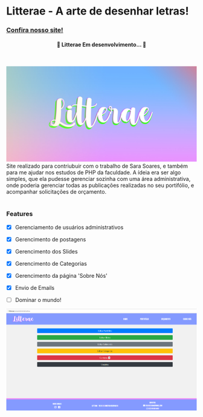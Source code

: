 # Litterae - A arte de desenhar letras!
  
 ### [Confira nosso site!](https:/litterae.ga/home)

<h4 align="center"> 
	🚧  Litterae Em desenvolvimento...  🚧
</h4>
<br>

![](Logo.jpg)
Site realizado para contriubuir com o trabalho de Sara Soares, e também para me ajudar nos estudos de PHP da faculdade.
A ídeia era ser algo simples, que ela pudesse gerenciar sozinha com uma área administrativa, onde poderia gerenciar todas as publicações realizadas no seu portifólio, e acompanhar solicitações de orçamento.
<br><br>

### Features

- [x] Gerenciamento de usuários administrativos 
- [x] Gerencimento de postagens
- [x] Gerencimento dos Slides
- [x] Gerencimento de Categorias
- [x] Gerencimento da página 'Sobre Nós'
- [x] Envio de Emails
- [ ] Dominar o mundo!


![Prévia da Área Administrativa simples do site.](preview.gif)







